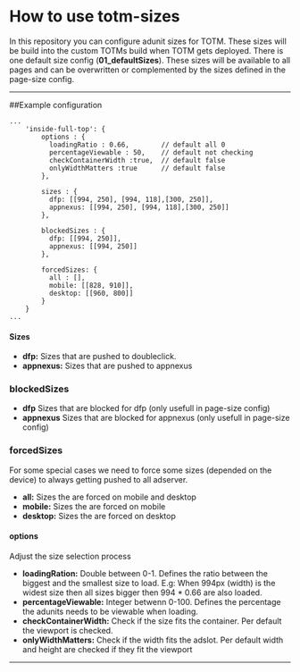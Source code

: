 # How to use totm-sizes

In this repository you can configure adunit sizes for TOTM. These sizes will be build into the custom TOTMs build when TOTM gets deployed.
There is one default size config (**01_defaultSizes**). These sizes will be available to all pages and can be overwritten or complemented by the sizes defined in the page-size config.

***
##Example configuration
```
...
    'inside-full-top': {
        options : {
          loadingRatio : 0.66,        // default all 0
          percentageViewable : 50,    // default not checking
          checkContainerWidth :true,  // default false
          onlyWidthMatters :true      // default false          
        },        
        
        sizes : {
          dfp: [[994, 250], [994, 118],[300, 250]],
          appnexus: [[994, 250], [994, 118],[300, 250]]
        },   
        
        blockedSizes : {
          dfp: [[994, 250]],
          appnexus: [[994, 250]]
        },
        
        forcedSizes: {
          all : [],
          mobile: [[828, 910]],
          desktop: [[960, 800]]
        }
    }
...       
```

 #### Sizes
* **dfp:** Sizes that are pushed to doubleclick.
* **appnexus:** Sizes that are pushed to appnexus

### blockedSizes 
* **dfp** Sizes that are blocked for dfp (only usefull in page-size config)
* **appnexus** Sizes that are blocked for appnexus (only usefull in page-size config)

### forcedSizes
For some special cases we need to force some sizes (depended on the device) to always getting pushed to all adserver.

* **all:** Sizes the are forced on mobile and desktop
* **mobile:** Sizes the are forced on mobile 
* **desktop:** Sizes the are forced on desktop 

#### options
Adjust the size selection process
* **loadingRation:** Double between 0-1. Defines the ratio between the biggest and the smallest size to load. E.g: When 994px (width) is the widest size then all sizes bigger then 994 * 0.66 are also loaded.
* **percentageViewable:** Integer betwenn 0-100. Defines the percentage the adunits needs to be viewable when loading.
* **checkContainerWidth:**  Check if the size fits the container. Per default the viewport is checked.
* **onlyWidthMatters:** Check if the width fits the adslot. Per default width and height are checked if they fit the viewport

***






